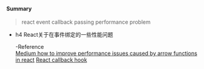 <h4> Summary </h4>
<blockquote>
    react event callback passing performance problem
</blockquote>

- h4 React关于在事件绑定的一些性能问题

    -Reference  
    [Medium how to improve performance issues caused by arrow functions in react](https://medium.com/@abdullahdanyal/how-to-improve-performance-issues-caused-by-arrow-functions-in-react-11dd25527ddf)
    [React callback hook](https://reactjs.org/docs/hooks-reference.html#usecallback)